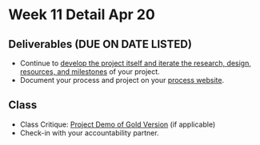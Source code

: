 # Week 11 Detail Apr 20

## Deliverables \(DUE ON DATE LISTED\)

* Continue to [develop the project itself and iterate the research, design, resources, and milestones](../project_plan/) of your project.
* Document your process and project on your [process website](../pre-work/website.md).

## Class

* Class Critique: [Project Demo of Gold Version](../critiques-demos-presentations-and-exhibition/project_demo.md) \(if applicable\)
* Check-in with your accountability partner.

